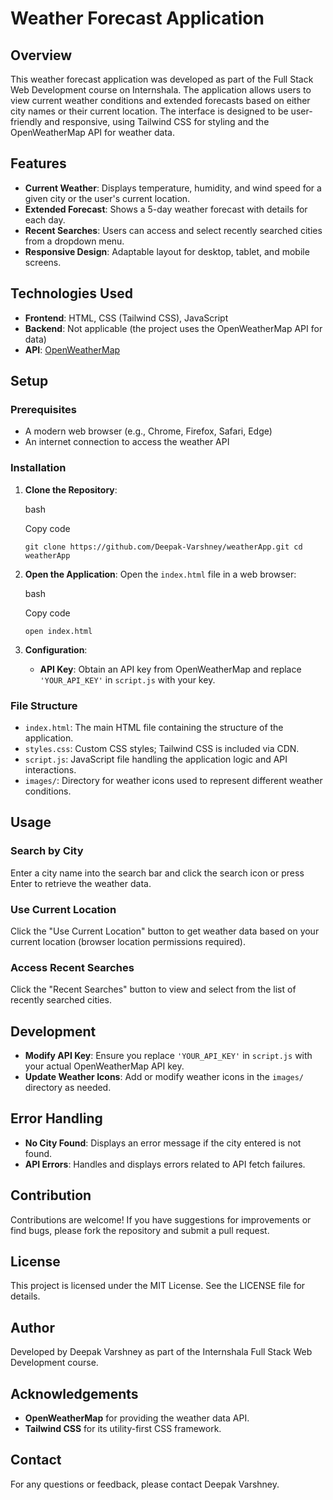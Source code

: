 Weather Forecast Application
============================

Overview
--------

This weather forecast application was developed as part of the Full Stack Web Development course on Internshala. The application allows users to view current weather conditions and extended forecasts based on either city names or their current location. The interface is designed to be user-friendly and responsive, using Tailwind CSS for styling and the OpenWeatherMap API for weather data.

Features
--------

-   **Current Weather**: Displays temperature, humidity, and wind speed for a given city or the user's current location.
-   **Extended Forecast**: Shows a 5-day weather forecast with details for each day.
-   **Recent Searches**: Users can access and select recently searched cities from a dropdown menu.
-   **Responsive Design**: Adaptable layout for desktop, tablet, and mobile screens.

Technologies Used
-----------------

-   **Frontend**: HTML, CSS (Tailwind CSS), JavaScript
-   **Backend**: Not applicable (the project uses the OpenWeatherMap API for data)
-   **API**: [OpenWeatherMap](https://openweathermap.org/)

Setup
-----

### Prerequisites

-   A modern web browser (e.g., Chrome, Firefox, Safari, Edge)
-   An internet connection to access the weather API

### Installation

1.  **Clone the Repository**:

    bash

    Copy code

    `git clone https://github.com/Deepak-Varshney/weatherApp.git
    cd weatherApp`

2.  **Open the Application**: Open the `index.html` file in a web browser:

    bash

    Copy code

    `open index.html`

3.  **Configuration**:

    -   **API Key**: Obtain an API key from OpenWeatherMap and replace `'YOUR_API_KEY'` in `script.js` with your key.

### File Structure

-   `index.html`: The main HTML file containing the structure of the application.
-   `styles.css`: Custom CSS styles; Tailwind CSS is included via CDN.
-   `script.js`: JavaScript file handling the application logic and API interactions.
-   `images/`: Directory for weather icons used to represent different weather conditions.

Usage
-----

### Search by City

Enter a city name into the search bar and click the search icon or press Enter to retrieve the weather data.

### Use Current Location

Click the "Use Current Location" button to get weather data based on your current location (browser location permissions required).

### Access Recent Searches

Click the "Recent Searches" button to view and select from the list of recently searched cities.

Development
-----------

-   **Modify API Key**: Ensure you replace `'YOUR_API_KEY'` in `script.js` with your actual OpenWeatherMap API key.
-   **Update Weather Icons**: Add or modify weather icons in the `images/` directory as needed.

Error Handling
--------------

-   **No City Found**: Displays an error message if the city entered is not found.
-   **API Errors**: Handles and displays errors related to API fetch failures.

Contribution
------------

Contributions are welcome! If you have suggestions for improvements or find bugs, please fork the repository and submit a pull request.

License
-------

This project is licensed under the MIT License. See the LICENSE file for details.

Author
------

Developed by Deepak Varshney as part of the Internshala Full Stack Web Development course.

Acknowledgements
----------------

-   **OpenWeatherMap** for providing the weather data API.
-   **Tailwind CSS** for its utility-first CSS framework.

Contact
-------

For any questions or feedback, please contact Deepak Varshney.
